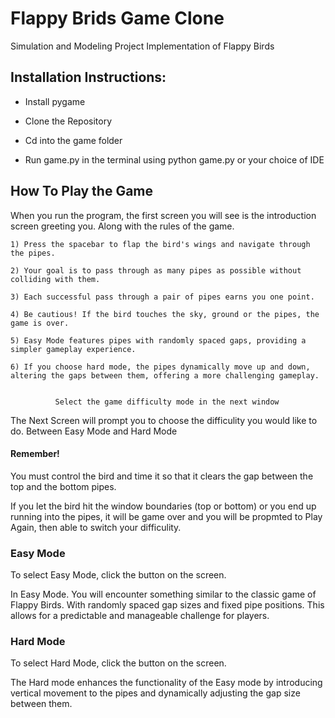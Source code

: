 # Flappy Brids Game Clone
Simulation and Modeling Project Implementation of Flappy Birds

## Installation Instructions:

- Install pygame

- Clone the Repository

- Cd into the game folder

- Run game.py in the terminal using python game.py or your choice of IDE

## How To Play the Game
When you run the program, the first screen you will see is the introduction screen greeting you. Along with the rules of the game.

    1) Press the spacebar to flap the bird's wings and navigate through the pipes.

    2) Your goal is to pass through as many pipes as possible without colliding with them.

    3) Each successful pass through a pair of pipes earns you one point.

    4) Be cautious! If the bird touches the sky, ground or the pipes, the game is over.

    5) Easy Mode features pipes with randomly spaced gaps, providing a simpler gameplay experience. 

    6) If you choose hard mode, the pipes dynamically move up and down, altering the gaps between them, offering a more challenging gameplay.


              Select the game difficulty mode in the next window

The Next Screen will prompt you to choose the difficulity you would like to do. Between Easy Mode and Hard Mode<br>

#### Remember!

You must control the bird and time it so that it clears the gap between the top and the bottom pipes. 

If you let the bird hit the window boundaries (top or bottom) or you end up running into the pipes, it will be game over and you will be propmted to Play Again, then able to switch your difficulity. 

### Easy Mode
To select Easy Mode, click the button on the screen.

In Easy Mode. You will encounter something similar to the classic game of Flappy Birds. With randomly spaced gap sizes and fixed pipe positions. This allows for a predictable and manageable challenge for players. 


### Hard Mode
To select Hard Mode, click the button on the screen.

The Hard mode enhances the functionality of the Easy mode by introducing vertical movement to the pipes and dynamically adjusting the gap size between them. 